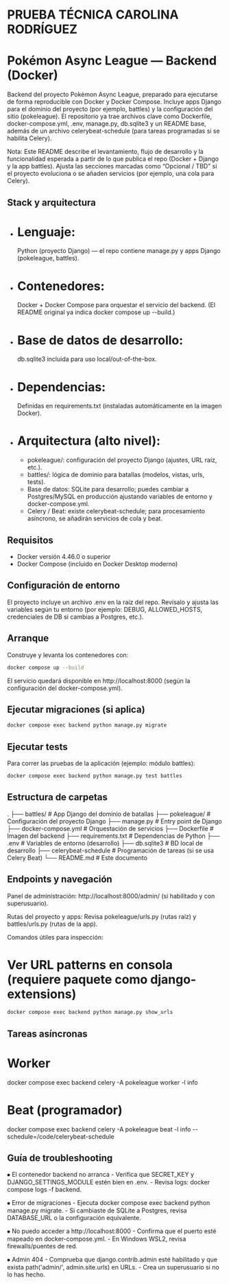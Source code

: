 # PRUEBA TÉCNICA CAROLINA RODRÍGUEZ
# Pokémon Async League — Backend (Docker)
Backend del proyecto Pokémon Async League, preparado para ejecutarse de forma reproducible con Docker y Docker Compose.
Incluye apps Django para el dominio del proyecto (por ejemplo, battles) y la configuración del sitio (pokeleague). El repositorio ya trae archivos clave como Dockerfile, docker-compose.yml, .env, manage.py, db.sqlite3 y un README base, además de un archivo celerybeat-schedule (para tareas programadas si se habilita Celery). 

Nota: Este README describe el levantamiento, flujo de desarrollo y la funcionalidad esperada a partir de lo que publica el repo (Docker + Django y la app battles). Ajusta las secciones marcadas como “Opcional / TBD” si el proyecto evoluciona o se añaden servicios (por ejemplo, una cola para Celery).

## Stack y arquitectura
- # Lenguaje:
    Python (proyecto Django) — el repo contiene manage.py y apps Django (pokeleague, battles). 
- # Contenedores: 
    Docker + Docker Compose para orquestar el servicio del backend. (El README original ya indica docker compose up --build.) 
- # Base de datos de desarrollo: 
    db.sqlite3 incluida para uso local/out-of-the-box. 
- # Dependencias: 
    Definidas en requirements.txt (instaladas automáticamente en la imagen Docker). 
- # Arquitectura (alto nivel):
    - pokeleague/: configuración del proyecto Django (ajustes, URL raíz, etc.).
    - battles/: lógica de dominio para batallas (modelos, vistas, urls, tests).
    - Base de datos: SQLite para desarrollo; puedes cambiar a Postgres/MySQL en producción ajustando variables de entorno y docker-compose.yml.
    - Celery / Beat: existe celerybeat-schedule; para procesamiento asíncrono, se añadirán servicios de cola y beat.

## Requisitos
- Docker versión 4.46.0 o superior
- Docker Compose (incluido en Docker Desktop moderno)

## Configuración de entorno
El proyecto incluye un archivo .env en la raíz del repo. Revísalo y ajusta las variables según tu entorno (por ejemplo: DEBUG, ALLOWED_HOSTS, credenciales de DB si cambias a Postgres, etc.).

## Arranque
Construye y levanta los contenedores con:
```bash
docker compose up --build
```
El servicio quedará disponible en http://localhost:8000 (según la configuración del docker-compose.yml).

## Ejecutar migraciones (si aplica)
```bash
docker compose exec backend python manage.py migrate
```

## Ejecutar tests
Para correr las pruebas de la aplicación (ejemplo: módulo battles):
```bash
docker compose exec backend python manage.py test battles
```

## Estructura de carpetas
.
├── battles/                 # App Django del dominio de batallas
├── pokeleague/              # Configuración del proyecto Django
├── manage.py                # Entry point de Django
├── docker-compose.yml       # Orquestación de servicios
├── Dockerfile               # Imagen del backend
├── requirements.txt         # Dependencias de Python
├── .env                     # Variables de entorno (desarrollo)
├── db.sqlite3               # BD local de desarrollo
├── celerybeat-schedule      # Programación de tareas (si se usa Celery Beat)
└── README.md                # Este documento

## Endpoints y navegación
Panel de administración:
http://localhost:8000/admin/ (si habilitado y con superusuario).

Rutas del proyecto y apps:
Revisa pokeleague/urls.py (rutas raíz) y battles/urls.py (rutas de la app).

Comandos útiles para inspección:
# Ver URL patterns en consola (requiere paquete como django-extensions)
```bash
docker compose exec backend python manage.py show_urls
```

## Tareas asíncronas
# Worker
docker compose exec backend celery -A pokeleague worker -l info

# Beat (programador)
docker compose exec backend celery -A pokeleague beat -l info --schedule=/code/celerybeat-schedule

## Guía de troubleshooting
⦁	El contenedor backend no arranca
    -	Verifica que SECRET_KEY y DJANGO_SETTINGS_MODULE estén bien en .env.
    -	Revisa logs: docker compose logs -f backend.

⦁	Error de migraciones
    -	Ejecuta docker compose exec backend python manage.py migrate.
    -   Si cambiaste de SQLite a Postgres, revisa DATABASE_URL o la configuración equivalente.

⦁	No puedo acceder a http://localhost:8000
	-   Confirma que el puerto esté mapeado en docker-compose.yml.
	-   En Windows WSL2, revisa firewalls/puentes de red.

⦁	Admin 404
    -   Comprueba que django.contrib.admin esté habilitado y que exista path('admin/', admin.site.urls) en URLs.
    -   Crea un superusuario si no lo has hecho.
    